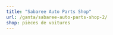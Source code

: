 ```yaml
---
title: "Sabaree Auto Parts Shop"
url: /ganta/sabaree-auto-parts-shop-2/
shop: pièces de voitures
---
```

